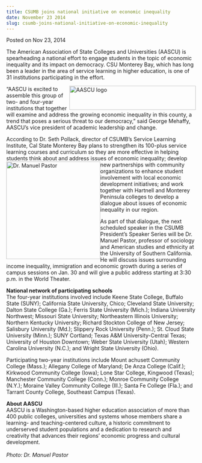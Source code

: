 ```yaml
---
title: CSUMB joins national initiative on economic inequality
date: November 23 2014
slug: csumb-joins-national-initiative-on-economic-inequality
---
```





<span class="date">Posted on Nov 23, 2014    </span>
<p>The American Association of State Colleges and Universities
(AASCU) is spearheading a national effort to engage students in the
topic of economic inequality and its impact on democracy. CSU
Monterey Bay, which has long been a leader in the area of service
learning in higher education, is one of 31 institutions
participating in the effort.</p>
<p><img alt="AASCU logo" src="http://news.csumb.edu/sites/default/files/65/attachments/news/images/aascu.png" style="float:right; width:336px; height:64px">&#x201C;AASCU is excited
to assemble this group of two- and four-year institutions that
together will examine and address the growing economic inequality
in this county, a trend that poses a serious threat to our
democracy,&#x201D; said George Mehaffy, AASCU&#x2019;s vice president of academic
leadership and change.</img></p>
<p>According to Dr. Seth Pollack, director of CSUMB&#x2019;s Service
Learning Institute, Cal State Monterey Bay plans to strengthen its
100-plus service learning courses and curriculum so they are more
effective in helping students think about and address issues of
economic inequality; develop new&#xA0;<img alt="Dr. Manuel Pastor" src="http://news.csumb.edu/sites/default/files/65/attachments/news/images/manuel_pastor_for_website.jpg" style="float:left; width:250px; height:259px">partnerships with
community organizations to enhance student involvement with local
economic development initiatives; and work together with Hartnell
and Monterey Peninsula colleges to develop a dialogue about issues
of economic inequality in our region.</img></p>
<p>As part of that dialogue, the next scheduled speaker in the
CSUMB President&#x2019;s Speaker Series will&#xA0;be Dr. Manuel Pastor,
professor of sociology and American studies and ethnicity at the
University of Southern California. He will discuss issues
surrounding income inequality, immigration and economic growth
during a series of campus sessions on Jan. 30 and will give a
public address starting at 3:30 p.m. in the World Theater.</p>
<p><strong>National network of participating schools</strong><br>
The four-year institutions involved include Keene State College,
Buffalo State (SUNY); California State University, Chico; Cleveland
State University; Dalton State College (Ga.); Ferris State
University (Mich.); Indiana University Northwest; Missouri State
University; Northeastern Illinois University; Northern Kentucky
University; Richard Stockton College of New Jersey; Salisbury
University (Md.); Slippery Rock University (Penn.); St. Cloud State
University (Minn.); SUNY Cortland; Texas A&amp;M University-Central
Texas; University of Houston Downtown; Weber State University
(Utah); Western Carolina University (N.C.); and Wright State
University (Ohio).</br></p>
<p>Participating two-year institutions include Mount achusett
Community College (Mass.); Allegany College of Maryland; De Anza
College (Calif.); Kirkwood Community College (Iowa); Lone Star
College, Kingwood (Texas); Manchester Community College (Conn.);
Monroe Community College (N.Y.); Moraine Valley Community College
(Ill.); Santa Fe College (Fla.); and Tarrant County College,
Southeast Campus (Texas).</p>
<p><strong>About AASCU</strong><br>
AASCU is a Washington-based higher education association of more
than 400 public colleges, universities and systems whose members
share a learning- and teaching-centered culture, a historic
commitment to underserved student populations and a dedication to
research and creativity that advances their regions&#x2019; economic
progress and cultural development.<br>
<br>
<em>Photo: Dr. Manuel Pastor</em></br></br></br></p>
<p><br>
&#xA0;</br></p>





